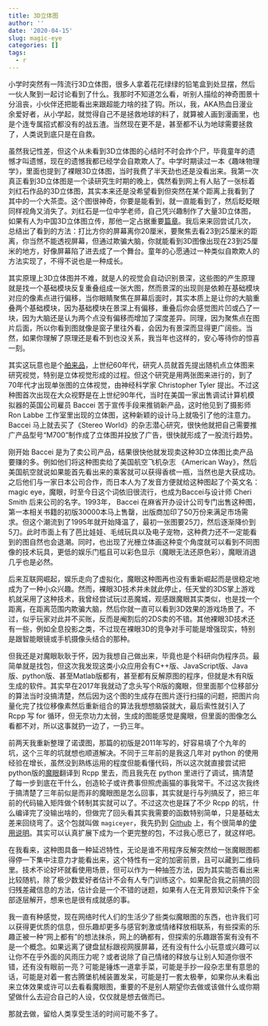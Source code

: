 ```yaml
---
title: 3D立体图
author: ''
date: '2020-04-15'
slug: magic-eye
categories: []
tags:
  - r
---
```


小学时突然有一阵流行3D立体图，很多人拿着花花绿绿的铅笔盒到处显摆，然后一伙人聚到一起讨论看到了什么。我那时不知道怎么看，听别人描绘的神奇图景十分沮丧，小伙伴还把能看出来跟超能力啥的挂了钩。所以，我，AKA热血日漫业余爱好者，从小学起，就觉得自己不是拯救地球的料了，就算被人画到漫画里，也是个连专属招式都没有的战五渣。当然现在更不是，甚至都不认为地球需要拯救了，人类说到底只是在自救。

虽然我记性差，但这个从未看到3D立体图的心结时不时会炸个尸，毕竟童年的遗憾才叫遗憾，现在的遗憾我都已经学会自欺欺人了。中学时期读过一本《趣味物理学》，里面也提到了裸眼3D立体图，当时我费了半天劲也还是没看出来。我第一次真正看到3D立体图是一个读研究生时期的晚上，偶然看到网上有人贴了一张标着刘红石作品的3D立体图，其实本来还是没希望看到但突然在某个距离上我看到了其中的一个大茶壶。这个图很神奇，你要是能看到，就一直能看到了，然后眨眨眼同样视角又消失了。刘红石是一位中学老师，自己凭兴趣制作了大量3D立体图，如果有人为中国3D立体图立传，那他一定占据重要[篇章](http://www.liuhs.com/)。我后来来回尝试几次，总结出了看到的方法：打比方你的屏幕离你20厘米，要聚焦去看23到25厘米的距离，你当然不能透视屏幕，但通过欺骗大脑，你就能看到3D图像出现在23到25厘米的地方，好像屏幕陷了进去成了一个舞台。童年的心愿通过一种类似自欺欺人的方法实现了，不得不说也是一种成长。

其实原理上3D立体图并不难，就是人的视觉会自动识别景深，这些图的产生原理就是找一个基础模块反复重叠组成一张大图，然而景深的出现则是依赖在基础模块对应的像素点进行偏移，当你眼睛聚焦在屏幕后面时，其实本质上是让你的大脑重叠两个基础模块，因为基础模块在景深上有偏移，重叠后你会感觉图片凹或凸了一块，因为大脑还是认为两个点没有偏移而增加了深度差异。同理，因为聚焦点在图片后面，所以你看到图就像是窗子里往外看，会因为有景深而显得更广阔些。当然，如果你理解了原理还是看不到也没关系，我当年也这样的，安心等待你的惊喜一刻。

其实这玩意也是个[舶来品](https://eyeondesign.aiga.org/the-hidden-history-of-magic-eye-the-optical-illusion-that-briefly-took-over-the-world/)，上世纪60年代，研究人员就首先提出随机点立体图来研究视觉，特别是立体视觉形成的过程。但这个研究是用两张图来进行的，到了70年代才出现单张图的立体视觉，由神经科学家 Christopher Tyler 提出。不过这种图首次出现在大众视野是在上世纪90年代，当时在美国一家出售调试计算机模拟器的英国公司雇员 Baccei 苦于宣传手段来推销新产品，这时他见到了摄影师 Ron Labbe 工作室里出现的立体图，这种新颖的设计马上就吸引了他的注意力。 Baccei 马上就去买了《Stereo World》的杂志潜心研究，很快他就把自己需要推广产品型号“M700”制作成了立体图并投放了广告，很快就形成了一股流行趋势。

刚开始 Baccei 是为了卖公司产品，结果很快他就发现卖这种3D立体图比卖产品要赚的多。例如他们将这种图卖给了美国航空飞机杂志 《American Way》，然后美国航空就说如果能首先看出来的乘客就可以获得香槟一瓶，当然也是大获成功。之后他们与一家日本公司合作，而日本人为了发音方便就给这种图起了个英文名：magic eye，魔眼，时至今日这个词依旧很流行，也成为Baccei与设计师 Cheri Smith 后来公司的名字。1993年， Baccei 在麻省开办设计公司专门出售这种图，第一本相关书籍的初版30000本马上售罄，出版商加印了50万份来满足市场需求。但这个潮流到了1995年就开始降温了，最初一张图要25刀，然后逐渐降价到5刀。此时市面上有了芭比娃娃、毛绒玩具以及电子宠物，这种费力还不一定能看到的图自然也会退潮。同时，也出现了光栅立体画这种变个角度就可以看到不同图像的技术玩具，更低的娱乐门槛且可以彩色显示（魔眼无法还原色彩），魔眼消退几乎也是必然。

后来互联网崛起，娱乐走向了虚拟化，魔眼这种图再也没有重新崛起而是很稳定地成为了一种小众兴趣。然而，裸眼3D技术并未就此停止，任天堂的3DS掌上游戏机就采用了这种技术，我曾经尝试玩过恶魔城，观感跟魔眼其实类似，也是找一个距离，在距离范围内欺骗大脑，然后你就一直可以看到3D效果的游戏场景了。不过，似乎玩家对此并不买账，反而是阉割后的2DS卖的不错。其他裸眼3D技术还有一些，例如全息投影之类，不过现在裸眼3D的竞争对手可能是增强现实，特别是跟智能眼镜或手机摄像头结合的那种。

但我还是对魔眼耿耿于怀，因为我想自己做出来，毕竟也是个科研向伪程序员。最简单就是找包，但这次我发现这类小众应用会有C++版、JavaScript版、Java版、python版、甚至Matlab版都有，甚至都有反解原图的程序，但就是木有R版生成的软件。其实早在2017年我就动了念头写个R版的魔眼，但里面那个位移部分的算法当时没搞清楚，然后因为这个图的生成存在图片逐行扫描的问题，把图片向量化完了找位移像素然后重新组合的算法我想想脑袋就大，最后索性就引入了 Rcpp 写 for 循环，但无奈功力太弱，生成的图能感觉是魔眼，但里面的图像怎么看都不对，所以这事就扔一边了，一扔三年。

前两天我重新整理了诺谟图，那篇的初版是2011年写的，好容易填了个九年的坑，这个三年的坑就想也顺道解决。不同于三年前的是我这几年对 python 的使用经验在增长，虽然没到熟练运用的程度但能看懂代码，所以这次就直接尝试把python版的[魔眼](https://flothesof.github.io/making-stereograms-Python.html)翻译到 Rcpp 里去，而且我先在 python 里进行了调试，搞清楚了每一步到底在干什么，创造轮子或许费事但照虎画猫的事我常干。不过这次我终于搞清楚了三年前似是而非的魔眼图是怎么回事，其实就是行与列搞反了，把三年前的代码输入矩阵做个转制其实就可以了。不过这次也是踩了不少 Rcpp 的坑，什么编译完了没输出啥的，但做完了回头看其实我需要的函数特别简单，只是基础太差来回绕弯了。这个包就叫做 `magiceyer`，我先扔到 [Github](https://github.com/yufree/magiceyer) 上，有个很简单的[使用说明](https://yufree.github.io/magiceyer/articles/MagicEye.html)。其实可以认真扩展下成为一个更完整的包，不过我心愿已了，就这样吧。

在我看来，这种图具备一种延迟特性，无论是谁不用程序反解突然给一张魔眼图都得停一下集中注意力才能看出来，这个特性有一定的加密前景，且可以藏到二维码里。技术不论好坏就看使用场景，但可以作为一种抽签方法，因为其实能否看出来比较随机，除了极少数爱好者估计不会有人专门训练这个。如果配合我之前搞的回归残差藏信息的方法，估计会是一个不错的谜题，如果有人在无背景知识条件下全部逐层解开，想来也是很有成就感的事。

我一直有种感觉，现在网络时代人们的生活少了些类似魔眼图的东西，也许我们可以获得更优质的信息，但乐趣却更多与感官刺激或情绪释放相联系，有些探索的乐趣正被一种“网上都有”的想法抹杀，网上的确都有，但探索的乐趣跟答案有没有不是一个概念。如果远离了键盘鼠标跟视网膜屏幕，还有没有什么小玩意或兴趣可以让你不在乎外面的风雨压力呢？或者说除了自己情绪的释放与让别人知道你很不错，还有没有眼前一亮？可能是锤炼一道拿手菜，可能是手抄一段杂志里有意思的话，可能是对着一套古腾堡机械装置发呆，可能是打一套太极拳，如果你从未看出来立体效果或许可以去看看魔眼图，重要的不是别人期望你去做或该做什么或你期望做什么去迎合自己的人设，仅仅就是想去做而已。

那就去做，留给人类享受生活的时间可能不多了。
